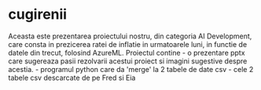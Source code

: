 # cugirenii
   Aceasta este prezentarea proiectului nostru, din categoria AI Development, care consta in prezicerea ratei de inflatie in urmatoarele luni, in functie de datele din trecut, folosind AzureML.
Proiectul contine - o prezentare pptx care sugereaza pasii rezolvarii acestui proiect si imagini sugestive despre acestia.
                  - programul python care da 'merge' la 2 tabele de date csv
                  - cele 2 tabele csv descarcate de pe Fred si Eia
